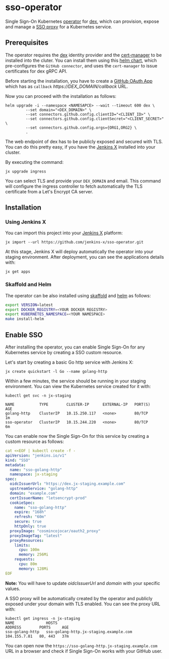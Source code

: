 # sso-operator

Single Sign-On Kubernetes [operator](https://coreos.com/operators/) for [dex](https://github.com/coreos/dex), which can provision, expose and manage a [SSO proxy](https://github.com/bitly/oauth2_proxy) for a Kubernetes service. 

## Prerequisites

The operator requires the [dex](https://github.com/coreos/dex) identity provider and the [cert-manager](https://github.com/jetstack/cert-manager) to be installed into the cluter. 
You can install them using this [helm chart](https://github.com/jenkins-x/dex/tree/master/charts/dex), which pre-configures the `GitHub connector`, and uses  the `cert-manager` to issue certificates for dex gRPC API.

Before starting the installation, you have to create a [GitHub OAuth App](https://github.com/settings/applications/new) which has as `callback` *https://DEX_DOMAIN/callback* URL.

Now you can proceed with the installation as follows:
```
helm upgrade -i --namespace <NAMESAPCE> --wait --timeout 600 dex \
         --set domain="<DEX_DOMAIN>" \
         --set connectors.github.config.clientID="<CLIENT_ID>" \ 
         --set connectors.github.config.clientSecret="<CLIENT_SECRET>" \
         --set connectors.github.config.orgs={ORG1,ORG2} \
         .
```

The web endpoint of dex has to be publicly exposed and secured with TLS. You can do  this pretty easy, if you have the [Jenkins X](https://jenkins-x.io/) installed into your cluster.

By executing the command:

```
jx upgrade ingress 
```

You can select TLS and provide your `DEX_DOMAIN` and email. This command will configure the ingress controller to fetch automatically the TLS certificate from a Let's Encrypt CA server.

## Installation

### Using Jenkins X

You can import this project into your [Jenkins X](https://jenkins-x.io/) platform:

```
jx import --url https://github.com/jenkins-x/sso-operator.git
```

At this stage, Jenkins X will deploy automatically the operator into your staging environment. After deployment, you can see the applications details with:

```
jx get apps
```

### Skaffold and Helm 

The operator can be also  installed using [skaffold](https://github.com/GoogleContainerTools/skaffold) and [helm](https://github.com/helm/helm) as follows:

```bash
export VERSION=latest
export DOCKER_REGISTRY=<YOUR DOCKER REGISTRY>
export KUBERNETES_NAMESPACE=<YOUR NAMESPACE>
make install-helm
```

## Enable SSO

After installing the operator, you can enable Single Sign-On for any Kubernetes service by creating a SSO custom resource. 

Let's start by creating a basic Go http service with Jenkins X:

```
jx create quickstart -l Go --name golang-http
```

Within a few minutes, the service should be running in your staging environment. You can view the Kubernetes service created for it with:

```
kubectl get svc -n jx-staging

NAME           TYPE        CLUSTER-IP      EXTERNAL-IP   PORT(S)           AGE
golang-http    ClusterIP   10.15.250.117   <none>        80/TCP            1m
sso-operator   ClusterIP   10.15.244.220   <none>        80/TCP            6m
```

You can enable now the Single Sign-On for this service by creating a custom resource as follows:

```yaml
cat <<EOF | kubectl create -f -
apiVersion: "jenkins.io/v1"
kind: "SSO"
metadata:
  name: "sso-golang-http"
  namespace: jx-staging
spec:
  oidcIssuerUrl: "https://dex.jx-staging.example.com"
  upstreamService: "golang-http"
  domain: "example.com"
  certIssuerName: "letsencrypt-prod"
  cookieSpec:
    name: "sso-golang-http"
    expire: "168h"
    refresh: "60m"
    secure: true
    httpOnly: true
  proxyImage: "cosmincojocar/oauth2_proxy"
  proxyImageTag: "latest"
  proxyResources:
    limits:
      cpu: 100m
      memory: 256Mi
    requests:
      cpu: 80m
      memory: 128Mi
EOF
```

__Note:__ You will have to update *oidcIssuerUrl* and *domain* with your specific values.

A SSO proxy will be automatically created by the operator and publicly exposed under your domain with TLS enabled. You can see the proxy URL with:

```
kubectl get ingress -n jx-staging
NAME              HOSTS                                                             ADDRESS        PORTS     AGE
sso-golang-http   sso-golang-http.jx-staging.example.com                            104.155.7.81   80, 443   37m
```

You can open now the `https://sso-golang-http.jx-staging.example.com` URL in a browser and check if Single Sign-On works with your GitHub user.

